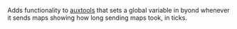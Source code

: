 Adds functionality to [auxtools](https://github.com/willox/auxtools) that sets a global variable in byond whenever it sends maps showing how long sending maps took, in ticks.